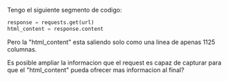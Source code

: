 Tengo el siguiente segmento de codigo:

```python
response = requests.get(url)
html_content = response.content
```

Pero la "html_content" esta saliendo solo como una linea de apenas 1125 columnas.

Es posible ampliar la informacion que el request es capaz de capturar para que el "html_content" pueda ofrecer mas informacion al final?